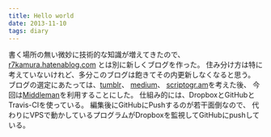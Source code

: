 ```yaml
---
title: Hello world
date: 2013-11-10
tags: diary
---
```


書く場所の無い微妙に技術的な知識が増えてきたので、
[r7kamura.hatenablog.com](http://r7kamura.hatenablog.com) とは別に新しくブログを作った。
住み分け方は特に考えていないけれど、多分このブログは飽きてその内更新しなくなると思う。
ブログの選定にあたっては、[tumblr](http://tumblr.com)、
[medium](https://medium.com/)、
[scriptogr.am](http://scriptogr.am)を考えた後、
今回は[Middleman](http://middlemanapp.com/)を利用することにした。
仕組み的には、DropboxとGitHubとTravis-CIを使っている。
編集後にGitHubにPushするのが若干面倒なので、
代わりにVPSで動かしているプログラムがDropboxを監視してGitHubにpushしている。
